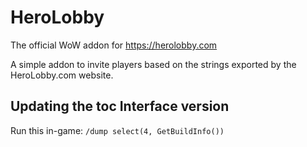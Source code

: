 # HeroLobby

The official WoW addon for https://herolobby.com

A simple addon to invite players based on the strings exported by the HeroLobby.com website.

## Updating the toc Interface version

Run this in-game:
`/dump select(4, GetBuildInfo())`

